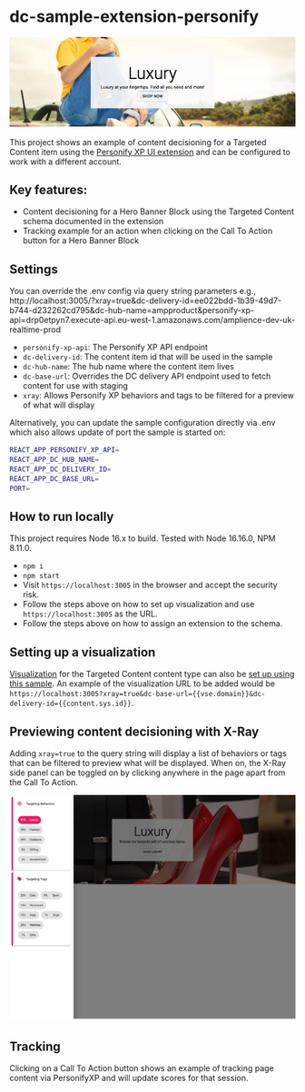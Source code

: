 # dc-sample-extension-personify

![In Action](media/screenshot.png)

This project shows an example of content decisioning for a Targeted Content item using the [Personify XP UI extension](https://github.com/amplience/dc-extension-personify) and can be configured to work with a different account.

## Key features:

- Content decisioning for a Hero Banner Block using the Targeted Content schema documented in the extension
- Tracking example for an action when clicking on the Call To Action button for a Hero Banner Block

## Settings

You can override the .env config via query string parameters e.g., http://localhost:3005/?xray=true&dc-delivery-id=ee022bdd-1b39-49d7-b744-d232262cd795&dc-hub-name=ampproduct&personify-xp-api=drp0etpyn7.execute-api.eu-west-1.amazonaws.com/amplience-dev-uk-realtime-prod

- `personify-xp-api`: The Personify XP API endpoint
- `dc-delivery-id`: The content item id that will be used in the sample
- `dc-hub-name`: The hub name where the content item lives
- `dc-base-url`: Overrides the DC delivery API endpoint used to fetch content for use with staging
- `xray`: Allows Personify XP behaviors and tags to be filtered for a preview of what will display


Alternatively, you can update the sample configuration directly via .env which also allows update of port the sample is started on:

```bash
REACT_APP_PERSONIFY_XP_API=
REACT_APP_DC_HUB_NAME=
REACT_APP_DC_DELIVERY_ID=
REACT_APP_DC_BASE_URL=
PORT=
```

## How to run locally

This project requires Node 16.x to build. Tested with Node 16.16.0, NPM 8.11.0.

- `npm i`
- `npm start`
- Visit `https://localhost:3005` in the browser and accept the security risk.
- Follow the steps above on how to set up visualization and use `https://localhost:3005` as the URL.
- Follow the steps above on how to assign an extension to the schema.
 
## Setting up a visualization

[Visualization](https://amplience.com/docs/production/visualizations.html) for the Targeted Content content type can also be [set up using this sample](https://amplience.com/docs/integration/visualizations.html#specifying-the-visualization-for-a-content-type). An example of the visualization URL to be added would be `https://localhost:3005?xray=true&dc-base-url={{vse.domain}}&dc-delivery-id={{content.sys.id}}`.
## Previewing content decisioning with X-Ray

Adding `xray=true` to the query string will display a list of behaviors or tags that can be filtered to preview what will be displayed. When on, the X-Ray side panel can be toggled on by clicking anywhere in the page apart from the Call To Action.

![In Action](media/xray.png)


## Tracking

Clicking on a Call To Action button shows an example of tracking page content via PersonifyXP and will update scores for that session.
